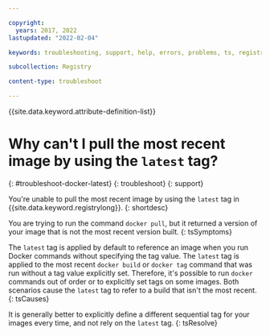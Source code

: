 ```yaml
---

copyright:
  years: 2017, 2022
lastupdated: "2022-02-04"

keywords: troubleshooting, support, help, errors, problems, ts, registry, pulling the latest Docker image fails, docker pull, latest

subcollection: Registry

content-type: troubleshoot

---
```


{{site.data.keyword.attribute-definition-list}}

# Why can't I pull the most recent image by using the `latest` tag?
{: #troubleshoot-docker-latest}
{: troubleshoot}
{: support}

You're unable to pull the most recent image by using the `latest` tag in {{site.data.keyword.registrylong}}.
{: shortdesc}

You are trying to run the command `docker pull`, but it returned a version of your image that is not the most recent version built.
{: tsSymptoms}

The `latest` tag is applied by default to reference an image when you run Docker commands without specifying the tag value. The `latest` tag is applied to the most recent `docker build` or `docker tag` command that was run without a tag value explicitly set. Therefore, it's possible to run `docker` commands out of order or to explicitly set tags on some images. Both scenarios cause the `latest` tag to refer to a build that isn't the most recent.
{: tsCauses}

It is generally better to explicitly define a different sequential tag for your images every time, and not rely on the `latest` tag.
{: tsResolve}


